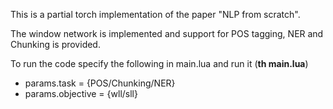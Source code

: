 This is a partial torch implementation of the paper "NLP from scratch".  

The window network is implemented and support for POS tagging, NER and Chunking is provided.  

To run the code specify the following in main.lua and run it (**th main.lua**)  
* params.task = {POS/Chunking/NER}  
* params.objective = {wll/sll}  
